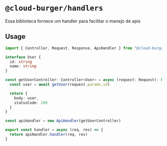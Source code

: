 # `@cloud-burger/handlers`

Essa biblioteca fornece um handler para facilitar o manejo de apis

## Usage

```typescript
import { Controller, Request, Response, ApiHandler } from "@cloud-burger/handlers"

interface User {
  id: string
  name: string
}

const getUserController: Controller<User> = async (request: Request): Promise<Response<User>> => {
  const user = await getUser(request.params.id)

  return {
    body: user,
    statusCode: 200
  }
}

const apiHandler = new ApiHandler(getUserController)

export const handler = async (req, res) => {
  return apiHandler.handler(req, res)
}
```
